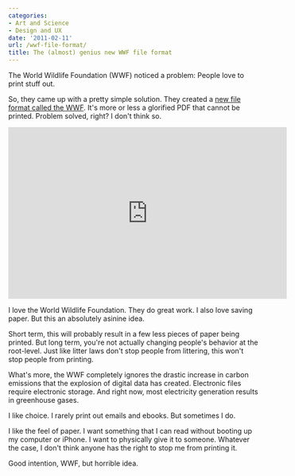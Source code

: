 ```yaml
---
categories:
- Art and Science
- Design and UX
date: '2011-02-11'
url: /wwf-file-format/
title: The (almost) genius new WWF file format
---
```


The World Wildlife Foundation (WWF) noticed a problem: People love to print stuff out.

So, they came up with a pretty simple solution. They created a <a href="http://www.saveaswwf.com/en/">new file format called the WWF</a>. It's more or less a glorified PDF that cannot be printed. Problem solved, right? I don't think so.

<p align="center"><iframe title="YouTube video player" width="560" height="345" src="https://www.youtube.com/embed/MzY4SGgEB7g?rel=0" frameborder="0" allowfullscreen></iframe></p>

I love the World Wildlife Foundation. They do great work. I also love saving paper. But this an absolutely asinine idea.

Short term, this will probably result in a few less pieces of paper being printed. But long term, you're not actually changing people's behavior at the root-level. Just like litter laws don't stop people from littering, this won't stop people from printing.

What's more, the WWF completely ignores the drastic increase in carbon emissions that the explosion of digital data has created. Electronic files require electronic storage. And right now, most electricity generation results in greenhouse gases.

I like choice. I rarely print out emails and ebooks. But sometimes I do.

I like the feel of paper. I want something that I can read without booting up my computer or iPhone. I want to physically give it to someone. Whatever the case, I don't think anyone has the right to stop me from printing it.

Good intention, WWF, but horrible idea.